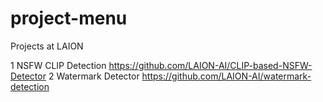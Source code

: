 # project-menu
Projects at LAION

1 NSFW CLIP Detection https://github.com/LAION-AI/CLIP-based-NSFW-Detector
2 Watermark Detector https://github.com/LAION-AI/watermark-detection
